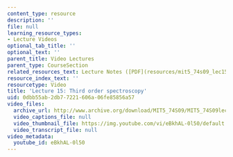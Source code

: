 ```yaml
---
content_type: resource
description: ''
file: null
learning_resource_types:
- Lecture Videos
optional_tab_title: ''
optional_text: ''
parent_title: Video Lectures
parent_type: CourseSection
related_resources_text: Lecture Notes ([PDF](resources/mit5_74s09_lec15))
resource_index_text: ''
resourcetype: Video
title: 'Lecture 15: Third order spectroscopy'
uid: 0dbb55ab-2db7-7221-606a-06fe85856a57
video_files:
  archive_url: http://www.archive.org/download/MIT5_74S09/MIT5_74S09lec15_300k.mp4
  video_captions_file: null
  video_thumbnail_file: https://img.youtube.com/vi/eBkhAL-0l50/default.jpg
  video_transcript_file: null
video_metadata:
  youtube_id: eBkhAL-0l50
---
```

